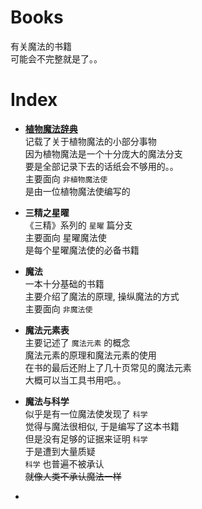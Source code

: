 # Books
有关魔法的书籍  
可能会不完整就是了。。

# Index
* **[植物魔法辞典](植物魔法辞典)**  
    记载了关于植物魔法的小部分事物  
    因为植物魔法是一个十分庞大的魔法分支  
    要是全部记录下去的话纸会不够用的。。  
    主要面向 `非植物魔法使`  
    是由一位植物魔法使编写的

* **三精之星曜**  
    《三精》系列的 `星曜` 篇分支  
    主要面向 星曜魔法使  
    是每个星曜魔法使的必备书籍  

* **魔法**  
    一本十分基础的书籍  
    主要介绍了魔法的原理, 操纵魔法的方式  
    主要面向 `非魔法使`  

* **魔法元素表**  
    主要记述了 `魔法元素` 的概念  
    魔法元素的原理和魔法元素的使用  
    在书的最后还附上了几十页常见的魔法元素  
    大概可以当工具书用吧。。  

* **魔法与科学**  
    似乎是有一位魔法使发现了 `科学`  
    觉得与魔法很相似, 于是编写了这本书籍  
    但是没有足够的证据来证明 `科学`  
    于是遭到大量质疑  
    `科学` 也普遍不被承认  
    ~~就像人类不承认魔法一样~~  

* 